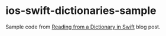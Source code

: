 ios-swift-dictionaries-sample
=============================

Sample code from [Reading from a Dictionary in Swift](http://tech.ustwo.com/2014/08/01/ios-swift-dictionaries/) blog post.
